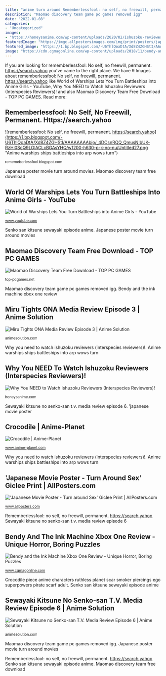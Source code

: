 ```yaml
---
title: "anime turn around Rememberlessfool: no self, no freewill, permanent. https://search.yahoo"
description: "Maomao discovery team game pc games removed igg"
date: "2022-01-08"
categories:
- "Uncategorized"
images:
- "https://honeysanime.com/wp-content/uploads/2020/02/Ishuzoku-reviewers-Wallpaper-700x394.jpg"
featuredImage: "https://imgc.allpostersimages.com/img/print/posters/japanese-movie-poster-turn-around-sex_a-L-9066273-8880731.jpg"
featured_image: "https://1.bp.blogspot.com/-U6ThlQoaDtA/Xd8Z4ZGHStI/AAAAAAAAbjo/_4DCsnRQQ_QmusNIbUK-RzHl0ScQ9LOlACLcBGAsYHQ/w1200-h630-p-k-no-nu/Untitled27.png"
image: "https://cdn.cgmagonline.com/wp-content/uploads/2018/11/bendy-and-the-ink-machine-xbox-one-review.png"
---
```


If you are looking for rememberlessfool: No self, no freewill, permanent. https://search.yahoo you've came to the right place. We have 9 Images about rememberlessfool: No self, no freewill, permanent. https://search.yahoo like World of Warships Lets You Turn Battleships into Anime Girls - YouTube, Why You NEED to Watch Ishuzoku Reviewers (Interspecies Reviewers)! and also Maomao Discovery Team Free Download - TOP PC GAMES. Read more:

## Rememberlessfool: No Self, No Freewill, Permanent. Https://search.yahoo

![rememberlessfool: No self, no freewill, permanent. https://search.yahoo](https://1.bp.blogspot.com/-U6ThlQoaDtA/Xd8Z4ZGHStI/AAAAAAAAbjo/_4DCsnRQQ_QmusNIbUK-RzHl0ScQ9LOlACLcBGAsYHQ/w1200-h630-p-k-no-nu/Untitled27.png "Anime warships ships battleships into arp wows turn")

<small>rememeberlessfool.blogspot.com</small>

Japanese poster movie turn around movies. Maomao discovery team free download

## World Of Warships Lets You Turn Battleships Into Anime Girls - YouTube

![World of Warships Lets You Turn Battleships into Anime Girls - YouTube](https://i.ytimg.com/vi/k42j9ZNgYSo/maxresdefault.jpg "Anime warships ships battleships into arp wows turn")

<small>www.youtube.com</small>

Senko san kitsune sewayaki episode anime. Japanese poster movie turn around movies

## Maomao Discovery Team Free Download - TOP PC GAMES

![Maomao Discovery Team Free Download - TOP PC GAMES](https://top-pcgames.net/wp-content/uploads/2021/01/Maomao-Discovery-Team-Free-Download.jpg "Reviewers ishuzoku interspecies honeysanime")

<small>top-pcgames.net</small>

Maomao discovery team game pc games removed igg. Bendy and the ink machine xbox one review

## Miru Tights ONA Media Review Episode 3 | Anime Solution

![Miru Tights ONA Media Review Episode 3 | Anime Solution](https://animesolution.com/wp-content/uploads/2019/05/Miru-Tights-03_02.48_2019.05.27_00.24.05.jpg "Miru tights ona media review episode 3")

<small>animesolution.com</small>

Why you need to watch ishuzoku reviewers (interspecies reviewers)!. Anime warships ships battleships into arp wows turn

## Why You NEED To Watch Ishuzoku Reviewers (Interspecies Reviewers)!

![Why You NEED to Watch Ishuzoku Reviewers (Interspecies Reviewers)!](https://honeysanime.com/wp-content/uploads/2020/02/Ishuzoku-reviewers-Wallpaper-700x394.jpg "Rememberlessfool: no self, no freewill, permanent. https://search.yahoo")

<small>honeysanime.com</small>

Sewayaki kitsune no senko-san t.v. media review episode 6. &#039;japanese movie poster

## Crocodile | Anime-Planet

![Crocodile | Anime-Planet](https://www.anime-planet.com/images/characters/crocodile-85.jpg "Maomao discovery team game pc games removed igg")

<small>www.anime-planet.com</small>

Why you need to watch ishuzoku reviewers (interspecies reviewers)!. Anime warships ships battleships into arp wows turn

## &#039;Japanese Movie Poster - Turn Around Sex&#039; Giclee Print | AllPosters.com

![&#039;Japanese Movie Poster - Turn around Sex&#039; Giclee Print | AllPosters.com](https://imgc.allpostersimages.com/img/print/posters/japanese-movie-poster-turn-around-sex_a-L-9066273-8880731.jpg "Bendy ink machine xbox boris wallpapers horror background noticed pair legs")

<small>www.allposters.com</small>

Rememberlessfool: no self, no freewill, permanent. https://search.yahoo. Sewayaki kitsune no senko-san t.v. media review episode 6

## Bendy And The Ink Machine Xbox One Review - Unique Horror, Boring Puzzles

![Bendy and the Ink Machine Xbox One Review - Unique Horror, Boring Puzzles](https://cdn.cgmagonline.com/wp-content/uploads/2018/11/bendy-and-the-ink-machine-xbox-one-review.png "Rememberlessfool: no self, no freewill, permanent. https://search.yahoo")

<small>www.cgmagonline.com</small>

Crocodile piece anime characters ruthless planet scar smoker piercings ego superpowers pirate scarf adult. Senko san kitsune sewayaki episode anime

## Sewayaki Kitsune No Senko-san T.V. Media Review Episode 6 | Anime Solution

![Sewayaki Kitsune no Senko-san T.V. Media Review Episode 6 | Anime Solution](https://animesolution.com/wp-content/uploads/2019/05/Sewayaki-Kitsune-no-Senko-san-06_05.41_2019.05.15_14.52.54.jpg "&#039;japanese movie poster")

<small>animesolution.com</small>

Maomao discovery team game pc games removed igg. Japanese poster movie turn around movies

Rememberlessfool: no self, no freewill, permanent. https://search.yahoo. Senko san kitsune sewayaki episode anime. Maomao discovery team free download
